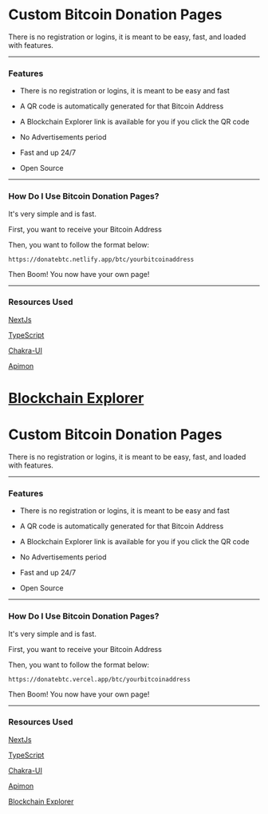 # Custom Bitcoin Donation Pages

There is no registration or logins, it is meant to be easy, fast, and loaded with features.

---

### Features

-   There is no registration or logins, it is meant to be easy and fast

-   A QR code is automatically generated for that Bitcoin Address

-   A Blockchain Explorer link is available for you if you click the QR code

-   No Advertisements period

-   Fast and up 24/7

-   Open Source

---

### How Do I Use Bitcoin Donation Pages?

It's very simple and is fast.

First, you want to receive your Bitcoin Address

Then, you want to follow the format below:

```
https://donatebtc.netlify.app/btc/yourbitcoinaddress
```

Then Boom! You now have your own page!

---

### Resources Used

[NextJs](https://nextjs.org/)

[TypeScript](https://www.typescriptlang.org/)

[Chakra-UI](https://chakra-ui.com/)

[Apimon](https://apimon.de/http-apis#qr)

[Blockchain Explorer](https://www.blockchain.com/explorer)
=======
# Custom Bitcoin Donation Pages

There is no registration or logins, it is meant to be easy, fast, and loaded with features.

___

### Features

- There is no registration or logins, it is meant to be easy and fast

- A QR code is automatically generated for that Bitcoin Address

- A Blockchain Explorer link is available for you if you click the QR code

- No Advertisements period

- Fast and up 24/7

- Open Source
___

### How Do I Use Bitcoin Donation Pages?

It's very simple and is fast. 

First, you want to receive your Bitcoin Address

Then, you want to follow the format below:

```
https://donatebtc.vercel.app/btc/yourbitcoinaddress
```
Then Boom! You now have your own page!

___

### Resources Used

[NextJs](https://nextjs.org/)

[TypeScript](https://www.typescriptlang.org/)

[Chakra-UI](https://chakra-ui.com/)

[Apimon](https://apimon.de/http-apis#qr)

[Blockchain Explorer](https://www.blockchain.com/explorer)
